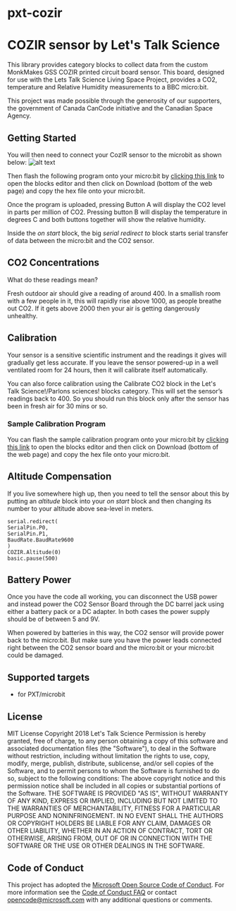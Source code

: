 # pxt-cozir
# COZIR sensor by Let's Talk Science
This library provides category blocks to collect data from the custom MonkMakes GSS COZIR printed circuit board sensor. This board, designed for use with the Lets Talk Science Living Space Project, provides a CO2, temperature and Relative Humidity measurements to a BBC micro:bit.

This project was made possible through the generosity of our supporters, the government of Canada CanCode initiative and the Canadian Space Agency.

## Getting Started
You will then need to connect your CozIR sensor to the microbit as shown below:
![alt text](https://github.com/letstalkscience/pxt-cozir/images/CO2_for_m_b_connected-copia-653x1024.jpg "microbit CozIR connections")

Then flash the following program onto your micro:bit by [clicking this link](https://makecode.microbit.org/_2v5HM0fmjEJE) to open the blocks editor and then click on Download (bottom of the web page) and copy the hex file onto your micro:bit.

Once the program is uploaded, pressing Button A will display the CO2 level in parts per million of CO2. Pressing button B will display the temperature in degrees C and both buttons together will show the relative humidity.

Inside the *on start* block, the big *serial redirect to* block starts serial transfer of data between the micro:bit and the CO2 sensor.

## CO2 Concentrations
What do these readings mean?

Fresh outdoor air should give a reading of around 400. In a smallish room with a few people in it, this will rapidly rise above 1000, as people breathe out CO2. If it gets above 2000 then your air is getting dangerously unhealthy.

## Calibration
Your sensor is a sensitive scientific instrument and the readings it gives will gradually get less accurate. If you leave the sensor powered-up in a well ventilated room for 24 hours, then it will calibrate itself automatically.

You can also force calibration using the Calibrate CO2 block in the Let's Talk Science!/Parlons sciences! blocks category. This will set the sensor’s readings back to 400. So you should run this block only after the sensor has been in fresh air for 30 mins or so.

### Sample Calibration Program
You can flash the sample calibration program onto your micro:bit by [clicking this link](https://makecode.microbit.org/_isqDH4RjmgJg) to open the blocks editor and then click on Download (bottom of the web page) and copy the hex file onto your micro:bit.

## Altitude Compensation
If you live somewhere high up, then you need to tell the sensor about this by putting an *altitude* block into your *on start* block and then changing its number to your altitude above sea-level in meters.

```blocks
serial.redirect(
SerialPin.P0,
SerialPin.P1,
BaudRate.BaudRate9600
)
COZIR.Altitude(0)
basic.pause(500)
```

## Battery Power
Once you have the code all working, you can disconnect the USB power and instead power the CO2 Sensor Board through the DC barrel jack using either a battery pack or a DC adapter. In both cases the power supply should be of between 5 and 9V.

When powered by batteries in this way, the CO2 sensor will provide power back to the micro:bit. But make sure you have the power leads connected right between the CO2 sensor board and the micro:bit or your micro:bit could be damaged.

## Supported targets
* for PXT/microbit

## License
MIT License
Copyright 2018 Let's Talk Science
Permission is hereby granted, free of charge, to any person obtaining a copy of this software and associated documentation files (the "Software"), to deal in the Software without restriction, including without limitation the rights to use, copy, modify, merge, publish, distribute, sublicense, and/or sell copies of the Software, and to permit persons to whom the Software is furnished to do so, subject to the following conditions:
The above copyright notice and this permission notice shall be included in all copies or substantial portions of the Software.
THE SOFTWARE IS PROVIDED "AS IS", WITHOUT WARRANTY OF ANY KIND, EXPRESS OR IMPLIED, INCLUDING BUT NOT LIMITED TO THE WARRANTIES OF MERCHANTABILITY, FITNESS FOR A PARTICULAR PURPOSE AND NONINFRINGEMENT. IN NO EVENT SHALL THE AUTHORS OR COPYRIGHT HOLDERS BE LIABLE FOR ANY CLAIM, DAMAGES OR OTHER LIABILITY, WHETHER IN AN ACTION OF CONTRACT, TORT OR OTHERWISE, ARISING FROM, OUT OF OR IN CONNECTION WITH THE SOFTWARE OR THE USE OR OTHER DEALINGS IN THE SOFTWARE.

## Code of Conduct
This project has adopted the [Microsoft Open Source Code of Conduct](https://opensource.microsoft.com/codeofconduct/). For more information see the [Code of Conduct FAQ](https://opensource.microsoft.com/codeofconduct/faq/) or contact [opencode@microsoft.com](mailto:opencode@microsoft.com) with any additional questions or comments.

